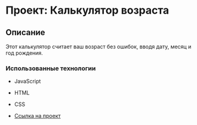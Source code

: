 # Проект: Калькулятор возраста

## Описание
Этот калькулятор считает ваш возраст без ошибок, вводя дату, месяц и год рождения.

### Использованные технологии

* JavaScript
* HTML
* CSS

* [Ссылка на проект](https://anton23al.github.io/age.kalculator/)
